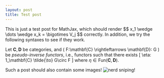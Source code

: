 ```yaml
---
layout: post
title: Test post
---
```


This is just a test post for MathJax, which should render \$$ x_1 \wedge \dots \wedge x_k = \bigotimes V_j \$$ correctly. In addition, we try the following syntaxes to see if they work.

Let $\mathbf{C}, \mathbf{D}$ be categories, and \( F:\mathbf{C} \rightleftarrows \mathbf{D}: G \) be _pseudo-inverse functors_, i.e., functors such that there exists \[ \eta: 1_\mathbf{C} \tilde{\to} G\circ F \] where $\eta \in \text{Fun}(\mathbf{C}, \mathbf{D})$.

Such a post should also contain some images!
![nerd sniping!](https://imgs.xkcd.com/comics/nerd_sniping.png)
